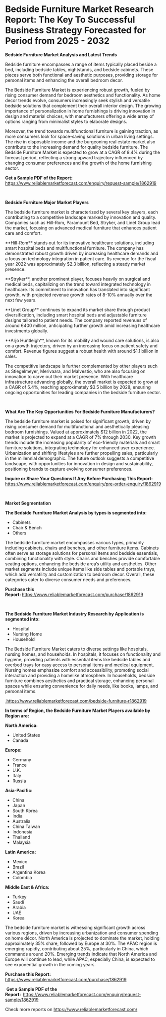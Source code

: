 <p><h1>Bedside Furniture Market Research Report: The Key To Successful Business Strategy Forecasted for Period from 2025 - 2032</h1></p><p><strong>Bedside Furniture Market Analysis and Latest Trends</strong></p>
<p><p>Bedside furniture encompasses a range of items typically placed beside a bed, including bedside tables, nightstands, and bedside cabinets. These pieces serve both functional and aesthetic purposes, providing storage for personal items and enhancing the overall bedroom decor. </p><p>The Bedside Furniture Market is experiencing robust growth, fueled by rising consumer demand for bedroom aesthetics and functionality. As home decor trends evolve, consumers increasingly seek stylish and versatile bedside solutions that complement their overall interior design. The growing importance of personalization in home furnishings is driving innovation in design and material choices, with manufacturers offering a wide array of options ranging from minimalist styles to elaborate designs.</p><p>Moreover, the trend towards multifunctional furniture is gaining traction, as more consumers look for space-saving solutions in urban living settings. The rise in disposable income and the burgeoning real estate market also contribute to the increasing demand for quality bedside furniture. The Bedside Furniture Market is expected to grow at a CAGR of 8.4% during the forecast period, reflecting a strong upward trajectory influenced by changing consumer preferences and the growth of the home furnishing sector.</p></p>
<p><strong>Get a Sample PDF of the Report:&nbsp;</strong> <a href="https://www.reliablemarketforecast.com/enquiry/request-sample/1862919?utm_campaign=3357&utm_medium=2&utm_source=Github&utm_content=ia&utm_term=04042025&utm_id=bedside-furniture">https://www.reliablemarketforecast.com/enquiry/request-sample/1862919</a></p>
<p>&nbsp;</p>
<p><strong>Bedside Furniture Major Market Players</strong></p>
<p><p>The bedside furniture market is characterized by several key players, each contributing to a competitive landscape marked by innovation and quality. Companies such as Hill-Rom, Paramount Bed, Stryker, and Linet Group lead the market, focusing on advanced medical furniture that enhances patient care and comfort.</p><p>**Hill-Rom** stands out for its innovative healthcare solutions, including smart hospital beds and multifunctional furniture. The company has demonstrated robust growth driven by increasing healthcare demands and a focus on technology integration in patient care. Its revenue for the fiscal year 2022 was approximately $2.3 billion, reflecting a steady market presence.</p><p>**Stryker**, another prominent player, focuses heavily on surgical and medical beds, capitalizing on the trend toward integrated technology in healthcare. Its commitment to innovation has translated into significant growth, with projected revenue growth rates of 8-10% annually over the next few years.</p><p>**Linet Group** continues to expand its market share through product diversification, including smart hospital beds and adjustable furniture designs tailored to patient needs. The company reported revenues of around €400 million, anticipating further growth amid increasing healthcare investments globally.</p><p>**Arjo Huntleigh**, known for its mobility and wound care solutions, is also on a growth trajectory, driven by an increasing focus on patient safety and comfort. Revenue figures suggest a robust health with around $1.1 billion in sales.</p><p>The competitive landscape is further complemented by other players such as Stiegelmeyer, Merivaara, and Malvestio, who are also focusing on innovation to carve out their market presence. With healthcare infrastructure advancing globally, the overall market is expected to grow at a CAGR of 5.4%, reaching approximately $3.5 billion by 2028, ensuring ongoing opportunities for leading companies in the bedside furniture sector.</p></p>
<p>&nbsp;</p>
<p><strong>What Are The Key Opportunities For Bedside Furniture Manufacturers?</strong></p>
<p><p>The bedside furniture market is poised for significant growth, driven by rising consumer demand for multifunctional and aesthetically pleasing bedroom furnishings. Valued at approximately $12 billion in 2022, the market is projected to expand at a CAGR of 7% through 2030. Key growth trends include the increasing popularity of eco-friendly materials and smart furniture solutions, integrating technology for enhanced user experience. Urbanization and shifting lifestyles are further propelling sales, particularly in the millennial demographic. The future outlook suggests a competitive landscape, with opportunities for innovation in design and sustainability, positioning brands to capture evolving consumer preferences.</p></p>
<p><strong>Inquire or Share Your Questions If Any Before Purchasing This Report:</strong> <a href="https://www.reliablemarketforecast.com/enquiry/pre-order-enquiry/1862919?utm_campaign=3357&utm_medium=2&utm_source=Github&utm_content=ia&utm_term=04042025&utm_id=bedside-furniture">https://www.reliablemarketforecast.com/enquiry/pre-order-enquiry/1862919</a></p>
<p>&nbsp;</p>
<p><strong>Market Segmentation</strong></p>
<p><strong>The Bedside Furniture Market Analysis by types is segmented into:</strong></p>
<p><ul><li>Cabinets</li><li>Chair & Bench</li><li>Others</li></ul></p>
<p><p>The bedside furniture market encompasses various types, primarily including cabinets, chairs and benches, and other furniture items. Cabinets often serve as storage solutions for personal items and bedside essentials, combining functionality with style. Chairs and benches provide comfortable seating options, enhancing the bedside area’s utility and aesthetics. Other market segments include unique items like side tables and portable trays, which add versatility and customization to bedroom decor. Overall, these categories cater to diverse consumer needs and preferences.</p></p>
<p><strong>Purchase this Report:&nbsp;</strong><a href="https://www.reliablemarketforecast.com/purchase/1862919?utm_campaign=3357&utm_medium=2&utm_source=Github&utm_content=ia&utm_term=04042025&utm_id=bedside-furniture">https://www.reliablemarketforecast.com/purchase/1862919</a></p>
<p>&nbsp;</p>
<p><strong>The Bedside Furniture Market Industry Research by Application is segmented into:</strong></p>
<p><ul><li>Hospital</li><li>Nursing Home</li><li>Household</li></ul></p>
<p><p>The Bedside Furniture Market caters to diverse settings like hospitals, nursing homes, and households. In hospitals, it focuses on functionality and hygiene, providing patients with essential items like bedside tables and overbed trays for easy access to personal items and medical equipment. Nursing homes emphasize comfort and accessibility, promoting social interaction and providing a homelike atmosphere. In households, bedside furniture combines aesthetics and practical storage, enhancing personal spaces while ensuring convenience for daily needs, like books, lamps, and personal items.</p></p>
<p><a href="https://www.reliablemarketforecast.com/bedside-furniture-r1862919?utm_campaign=3357&utm_medium=2&utm_source=Github&utm_content=ia&utm_term=04042025&utm_id=bedside-furniture">&nbsp;https://www.reliablemarketforecast.com/bedside-furniture-r1862919</a></p>
<p><strong>In terms of Region, the Bedside Furniture Market Players available by Region are:</strong></p>
<p>
    <p> <strong> North America: </strong>
        <ul>
            <li>United States</li>
            <li>Canada</li>
        </ul>
        </p> 
    <p> <strong> Europe: </strong>
        <ul>
            <li>Germany</li>
            <li>France</li>
            <li>U.K.</li>
            <li>Italy</li>
            <li>Russia</li>
        </ul>
        </p> 
    <p> <strong> Asia-Pacific: </strong>
        <ul>
            <li>China</li>
            <li>Japan</li>
            <li>South Korea</li>
            <li>India</li>
            <li>Australia</li>
            <li>China Taiwan</li>
            <li>Indonesia</li>
            <li>Thailand</li>
            <li>Malaysia</li>
        </ul>
        </p> 
    <p> <strong> Latin America: </strong>
        <ul>
            <li>Mexico</li>
            <li>Brazil</li>
            <li>Argentina Korea</li>
            <li>Colombia</li>
        </ul>
        </p> 
    <p> <strong> Middle East & Africa: </strong>
        <ul>
            <li>Turkey</li>
            <li>Saudi</li>
            <li>Arabia</li>
            <li>UAE</li>
            <li>Korea</li>
        </ul>
    </p>
    </p>
<p><p>The bedside furniture market is witnessing significant growth across various regions, driven by increasing urbanization and consumer spending on home décor. North America is projected to dominate the market, holding approximately 35% share, followed by Europe at 30%. The APAC region is emerging rapidly, contributing about 25%, particularly in China, which commands around 20%. Emerging trends indicate that North America and Europe will continue to lead, while APAC, especially China, is expected to see exponential growth in the coming years.</p></p>
<p><strong>Purchase this Report: </strong><a href="https://www.reliablemarketforecast.com/purchase/1862919?utm_campaign=3357&utm_medium=2&utm_source=Github&utm_content=ia&utm_term=04042025&utm_id=bedside-furniture">https://www.reliablemarketforecast.com/purchase/1862919</a></p>
<p>&nbsp;<strong>Get a Sample PDF of the Report:&nbsp;&nbsp;</strong><a href="https://www.reliablemarketforecast.com/enquiry/request-sample/1862919?utm_campaign=3357&utm_medium=2&utm_source=Github&utm_content=ia&utm_term=04042025&utm_id=bedside-furniture">https://www.reliablemarketforecast.com/enquiry/request-sample/1862919</a></p>
<p><strong></strong></p>
<p>Check more reports on <a href="https://www.reliablemarketforecast.com/?utm_campaign=3357&utm_medium=2&utm_source=Github&utm_content=ia&utm_term=04042025&utm_id=bedside-furniture">https://www.reliablemarketforecast.com/</a></p>